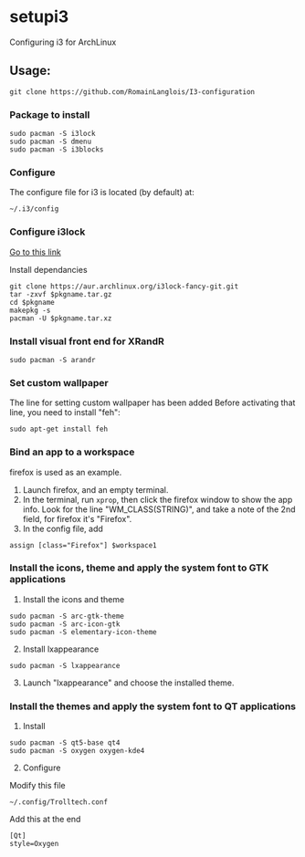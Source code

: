 # setupi3

Configuring i3 for ArchLinux

## Usage:

```
git clone https://github.com/RomainLanglois/I3-configuration
```

### Package to install
```
sudo pacman -S i3lock
sudo pacman -S dmenu
sudo pacman -S i3blocks
```

### Configure

The configure file for i3 is located (by default) at:
```
~/.i3/config
```

### Configure i3lock
[Go to this link](https://github.com/meskarune/i3lock-fancy) 

Install dependancies 
```
git clone https://aur.archlinux.org/i3lock-fancy-git.git
tar -zxvf $pkgname.tar.gz
cd $pkgname
makepkg -s
pacman -U $pkgname.tar.xz
```

### Install visual front end for XRandR 
```
sudo pacman -S arandr
```

### Set custom wallpaper

The line for setting custom wallpaper has been added
Before activating that line, you need to install "feh":
```
sudo apt-get install feh
```

### Bind an app to a workspace

firefox is used as an example.

1. Launch firefox, and an empty terminal.
2. In the terminal, run `xprop`, then click the firefox window to
   show the app info. Look for the line "WM_CLASS(STRING)", and
   take a note of the 2nd field, for firefox it's "Firefox".
3. In the config file, add
```
assign [class="Firefox"] $workspace1
```

### Install the icons, theme and apply the system font to GTK applications

1. Install the icons and theme
```
sudo pacman -S arc-gtk-theme
sudo pacman -S arc-icon-gtk
sudo pacman -S elementary-icon-theme 
```

2. Install lxappearance
```
sudo pacman -S lxappearance
```

3. Launch "lxappearance" and choose the installed theme.


### Install the themes and apply the system font to QT applications
1. Install
```
sudo pacman -S qt5-base qt4
sudo pacman -S oxygen oxygen-kde4
```
2. Configure

Modify this file 
```
~/.config/Trolltech.conf
```

Add this at the end 

```
[Qt]
style=Oxygen
```
